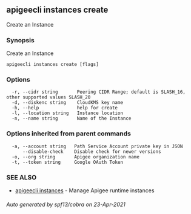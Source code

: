 ## apigeecli instances create

Create an Instance

### Synopsis

Create an Instance

```
apigeecli instances create [flags]
```

### Options

```
  -r, --cidr string       Peering CIDR Range; default is SLASH_16, other supported values SLASH_20
  -d, --diskenc string    CloudKMS key name
  -h, --help              help for create
  -l, --location string   Instance location
  -n, --name string       Name of the Instance
```

### Options inherited from parent commands

```
  -a, --account string   Path Service Account private key in JSON
      --disable-check    Disable check for newer versions
  -o, --org string       Apigee organization name
  -t, --token string     Google OAuth Token
```

### SEE ALSO

* [apigeecli instances](apigeecli_instances.md)	 - Manage Apigee runtime instances

###### Auto generated by spf13/cobra on 23-Apr-2021
